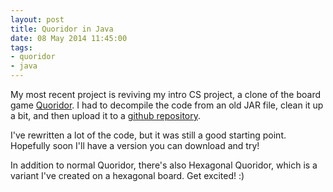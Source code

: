 ```yaml
---
layout: post
title: Quoridor in Java
date: 08 May 2014 11:45:00
tags:
- quoridor
- java
---
```


My most recent project is reviving my intro CS project, a clone of the board game [Quoridor](http://en.wikipedia.org/wiki/Quoridor). I had to decompile the code from an old JAR file, clean it up a bit, and then upload it to a [github repository](http://github.com/pplantinga/passaj).

I've rewritten a lot of the code, but it was still a good starting point. Hopefully soon I'll have a version you can download and try!

In addition to normal Quoridor, there's also Hexagonal Quoridor, which is a variant I've created on a hexagonal board. Get excited! :)
